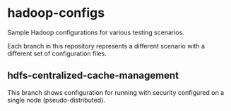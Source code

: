 hadoop-configs
==============

Sample Hadoop configurations for various testing scenarios.

Each branch in this repository represents a different scenario with a different
set of configuration files.

hdfs-centralized-cache-management
---------------------------------

This branch shows configuration for running with security configured on a single
node (pseudo-distributed).
